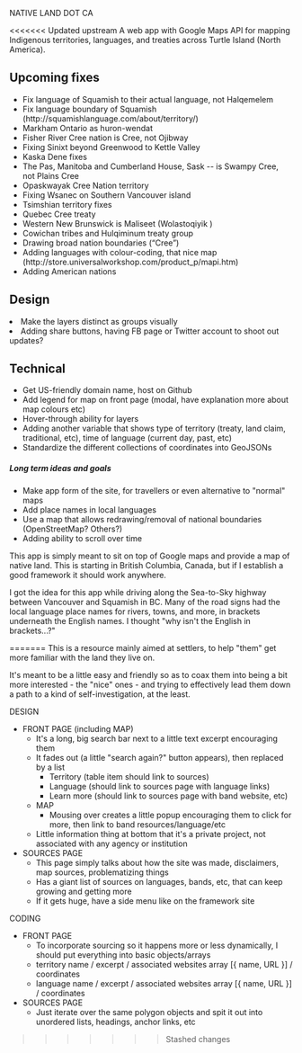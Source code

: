 NATIVE LAND DOT CA

<<<<<<< Updated upstream
A web app with Google Maps API for mapping Indigenous territories, languages, and treaties across Turtle Island (North America).

<h2>Upcoming fixes</h2>
<ul>
<li>Fix language of Squamish to their actual language, not Halqemelem</li>
<li>Fix language boundary of Squamish (http://squamishlanguage.com/about/territory/)</li>
<li>Markham Ontario as huron-wendat</li>
<li>Fisher River Cree nation is Cree, not Ojibway</li>
<li>Fixing Sinixt beyond Greenwood to Kettle Valley</li>
<li>Kaska Dene fixes</li>
<li>The Pas, Manitoba and Cumberland House, Sask -- is Swampy Cree, not Plains Cree</li>
<li>Opaskwayak Cree Nation territory</li>
<li>Fixing Wsanec on Southern Vancouver island</li>
<li>Tsimshian territory fixes</li>
<li>Quebec Cree treaty</li>
<li>Western New Brunswick is Maliseet (Wolastoqiyik )</li>
<li>Cowichan tribes and Hulqiminum treaty group</li>
<li>Drawing broad nation boundaries (“Cree”)</li>
<li>Adding languages with colour-coding, that nice map (http://store.universalworkshop.com/product_p/mapi.htm)</li>
<li>Adding American nations</li>
</ul>

<h2>Design</h2>
<li>Make the layers distinct as groups visually</li>
<li>Adding share buttons, having FB page or Twitter account to shoot out updates?</li>

<h2>Technical</h2>
<ul>
<li>Get US-friendly domain name, host on Github</li>
<li>Add legend for map on front page (modal, have explanation more about map colours etc)</li>
<li>Hover-through ability for layers</li>
<li>Adding another variable that shows type of territory (treaty, land claim, traditional, etc), time of language (current day, past, etc)</li>
<li>Standardize the different collections of coordinates into GeoJSONs</li>
</ul>

<h5>Long term ideas and goals</h5>
<ul>
<li>Make app form of the site, for travellers or even alternative to "normal" maps</li>
<li>Add place names in local languages</li>
<li>Use a map that allows redrawing/removal of national boundaries (OpenStreetMap? Others?) </li>
<li>Adding ability to scroll over time</li>
</ul>

<p>This app is simply meant to sit on top of Google maps and provide a map of native land. This is starting in British Columbia, Canada, but if I establish a good framework it should work anywhere.</p>
<p>I got the idea for this app while driving along the Sea-to-Sky highway between Vancouver and Squamish in BC. Many of the road signs had the local language place names for rivers, towns, and more, in brackets underneath the English names. I thought "why isn't the English in brackets...?"</p>
=======
This is a resource mainly aimed at settlers, to help "them" get more familiar with the land they live on.

It's meant to be a little easy and friendly so as to coax them into being a bit more interested - the "nice" ones - and 
trying to effectively lead them down a path to a kind of self-investigation, at the least.

DESIGN
- FRONT PAGE (including MAP)
    - It's a long, big search bar next to a little text excerpt encouraging them
    - It fades out (a little "search again?" button appears), then replaced by a list
        - Territory (table item should link to sources)
        - Language (should link to sources page with language links)
        - Learn more (should link to sources page with band website, etc)
    - MAP
        - Mousing over creates a little popup encouraging them to click for more, then link to band resources/language/etc
    - Little information thing at bottom that it's a private project, not associated with any agency or institution
- SOURCES PAGE
    - This page simply talks about how the site was made, disclaimers, map sources, problematizing things
    - Has a giant list of sources on languages, bands, etc, that can keep growing and getting more
    - If it gets huge, have a side menu like on the framework site
    
CODING
- FRONT PAGE
    - To incorporate sourcing so it happens more or less dynamically, I should put everything into basic objects/arrays
    - territory name / excerpt / associated websites array [{ name, URL }] / coordinates
    - language name / excerpt / associated websites array [{ name, URL }] / coordinates
- SOURCES PAGE
    - Just iterate over the same polygon objects and spit it out into unordered lists, headings, anchor links, etc
>>>>>>> Stashed changes
